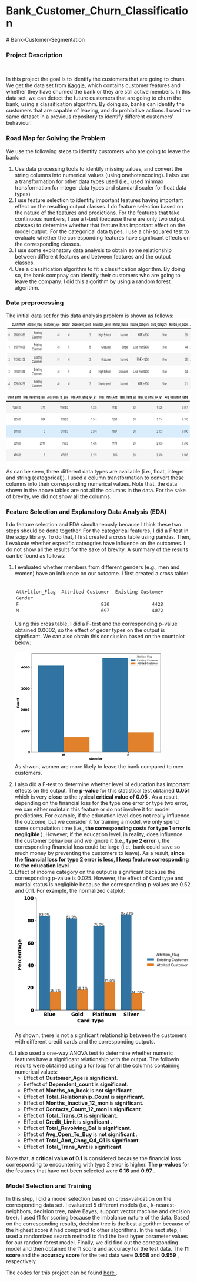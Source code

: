 <h1> Bank_Customer_Churn_Classification </h1>
# Bank-Customer-Segmentation
<h3> Project Description</h3><br>
<p> In this project the goal is to identify the customers that are going to churn. We get the data set from <a href=https://www.kaggle.com/datasets/sakshigoyal7/credit-card-customers>Kaggle</a>, which contains customer features and whether they have churned the bank or they are still active members. In this data set, we can detect the future customers that are going to churn the bank, using a classification algorithm. By doing so, banks can identify the customers that are capable of leaving, and do prohibitive actions. I used the same dataset in a previous repository to identify different customers' behaviour.</p>
<h3>Road Map for Solving the Problem</h3>
<p> We use the following steps to identify customers who are going to leave the bank:<br>
  <ol>
    <li> Use data processing tools to identify missing values, and convert the string columns into numerical values (using onehotencoding). I also use a transformation for other data types used (i.e., used minmax transformation for integer data types and standard scaler for float data types)</li>
    <li>I use feature selection to identify important features having important effect on the resulting output classes. I do feature selection based on the nature of the features and predictions. For the features that take continuous numbers, I use a t-test (because there are only two output classes) to determine whether that feature has important effect on the model output. For the categorical data types, I use a chi-squared test to evaluate whether the corresponding features have significant effects on the corresponding classes.</li>
    <li> I use some explanatory data analysis to obtain some relationship between different features and between features and the output classes. </li>
    <li>Use a classification algorithm to fit a classification algorithm. By doing so, the bank compnay can identify their customers who are going to leave the company. I did this algorithm by using a random forest algorithm.</li>
    
  </ol>
<h3> Data preprocessing </h3>
<p> The initial data set for this data analysis problem is shown as follows:<br>
  <img src='https://github.com/kaveh7293/Bank-Churn-Customer-Prediction/blob/main/Screenshot%202022-07-11%20140037.png' width="850" height="200"><br>
  <img src='https://github.com/kaveh7293/Bank-Churn-Customer-Prediction/blob/main/Screenshot%202022-07-11%20140723.png' width="850" height="200"><br>
  As can be seen, three different data types are available (i.e., float, integer and string (categorical)). I used a column transformation to convert these columns into their corresponding numerical values. Note that, the data shown in the above tables are not all the columns in the data. For the sake of brevity, we did not show all the columns. 
  
<h3> Feature Selection and Explanatory Data Analysis (EDA) </h3>
<p>I do feature selection and EDA simultaneously because I think these two steps should be done together. For the categorical features, I did a F test in the scipy library. To do that, I first created a cross table using pandas. Then, I evaluate whether especific cateogries have influence on the outcomes. I do not show all the results for the sake of brevity. A summary of the results can be found as follows:
<ol>  
  <li> I evaluated whether members from different genders (e.g., men and women) have an influence on our outcome. I first created a cross table:<br><br>

<img src='https://github.com/kaveh7293/Bank_Customer_Churn_Classification/blob/main/Screenshot%202022-07-19%20150753.jpg'><br>
  
  Using this cross table, I did a F-test and the corresponding p-value obtained 0.0002, so the effect of  geder types on the output is significant. We can also obtain this conclusion based on the countplot below:<br><br>
 <img src='https://github.com/kaveh7293/Bank_Customer_Churn_Classification/blob/main/download.png' width='400' height='300'><br>
  As shwon, women are more likely to leave the bank compared to men customers.</li>
  <li>I also did a F-test to determine whether level of education has important effects on the output. The <strong>p-value </strong> for this statistical test obtained <strong> 0.051 </strong> which is very <strong> close </strong> to the typical <strong> critical value of 0.05 </strong>. As a result, depending on the financial loss for the type one error or type two error, we can either maintain this feature or do not involve it for model predictions. For example, if the education level does not really influence the outcome, but we consider it for training a model, we only spend some computation time (i.e., <strong> the corresponding costs for type 1 error is negligible </strong>). However, if the education level, in reality, does influence the customer behaviour and we ignore it (i.e., <strong> type 2 error </strong>), the corresponding financial loss could be large (i.e., bank could save so much money by preventing the customers to leave). As a result,<strong> since the financial loss for type 2 error is less, I keep feature corresponding to the education level </strong>. </li>
  <li> Effect of income category on the output is significant because the corresponding p-value is 0.025. However, the effect of Card type and martial status is negligible because the corresponding p-values are 0.52 and 0.11. For example, the normalized catplot:<br>
    <img src='https://github.com/kaveh7293/Bank_Customer_Churn_Classification/blob/main/Class_2.png'><br>
   
   <p>As shown, there is not a signficant relationship between the customers with different credit cards and the corresponding outputs.</p>
   <li> I also used a one-way ANOVA test to determine whether numeric features have a significant relationship with the output. The followin results were obtained using a for loop for all the columns containing numerical values:<br>
     <ul>
       <li>Effect of <strong>Customer_Age </strong> is <strong> significant</strong>.</li>
       <li>Eeffect of  <strong>Dependent_count </strong>  is <strong> significant</strong>.</li>
       <li>Effect of <strong>Months_on_book </strong> is <strong> not significant </strong>.</li>
       <li>Effect of <strong>Total_Relationship_Count </strong> is <strong> significant.</strong></li>
       <li>Effect of <strong>Months_Inactive_12_mon </strong> is <strong> significant</strong>.</li>
       <li>Effect of <strong>Contacts_Count_12_mon </strong> is <strong> significant</strong>.</li>
       <li>Effect of <strong>Total_Trans_Ct </strong> is <strong> significant</strong>.</li>
       <li>Effect of <strong>Credit_Limit </strong> is <strong> significant </strong>.</li>
       <li>Effect of <strong>Total_Revolving_Bal</strong> is <strong> significant</strong>.</li>
       <li>Effect of <strong>Avg_Open_To_Buy </strong> is <strong> not significant </strong>.</li>
       <li>Effect of <strong>Total_Amt_Chng_Q4_Q1 </strong> is <strong>significant</strong>.</li>
       <li>Effect of <strong>Total_Trans_Amt</strong>  is <strong> significant</strong>.</li></ul>
     </ol>
     <p> Note that, <strong> a critical value of 0.1 </strong> is considered because the financial loss corresponding to encountering with type 2 error is higher. The <strong> p-values </strong> for the features that have not been selected were <strong> 0.16 </strong>and <strong>0.97 </strong>.

     
  
  
  
  
  </li>
  </ol> 
</p>

<h3> Model Selection and Training </h3>
<p> In this step, I did a model selection based on cross-validation on the corresponding data set. I evaluated 5 different models (i.e., k-nearest-neighbors, decision tree, naive Bayes, support vector machine and decision tree). I used f1 for scoring because the imbalance nature of the data. Based on the corresponding results, decision tree is the best algorithm because of the highest score it had compared to other algorithms. In the next step, I used a randomized search method to find the best hyper parameter values for our random forest model. Finally, we did find out the corresponding model and then obtained the f1 score and accuracy for the test data. The <strong> f1 score </strong> and the <strong>  accuracy score </strong> for the test data were <strong> 0.958</strong>  and <strong> 0.959</strong> , respectively.</p>
<p> The codes for this project can be found <a href=''>here <a>.
